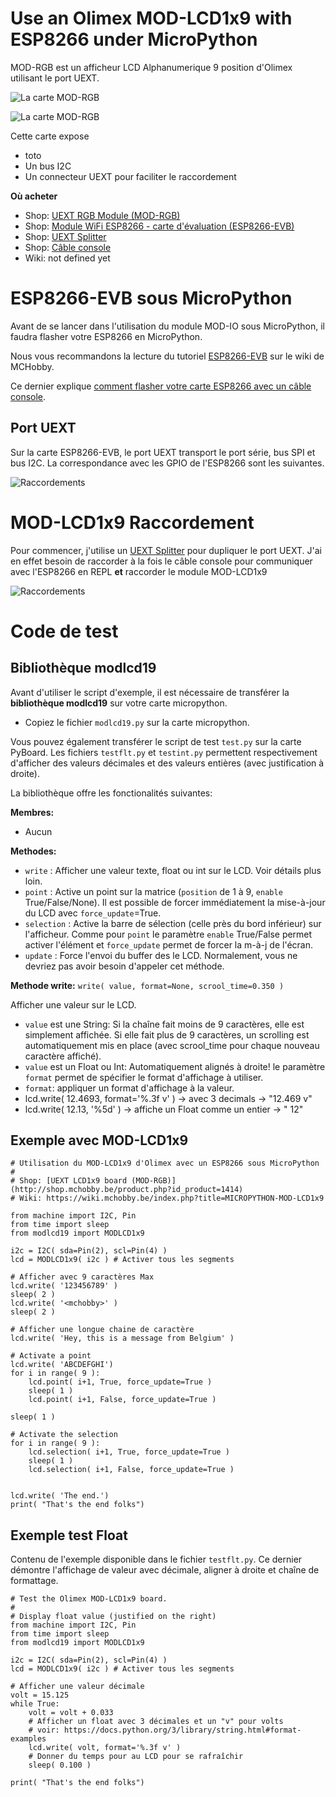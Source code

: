 # Use an Olimex MOD-LCD1x9 with ESP8266 under MicroPython

MOD-RGB est un afficheur LCD Alphanumerique 9 position d'Olimex utilisant le port UEXT. 

![La carte MOD-RGB](mod-lcd1x9.jpg)

![La carte MOD-RGB](mod-lcd1x9-02.jpg)

Cette carte expose
* toto
* Un bus I2C
* Un connecteur UEXT pour faciliter le raccordement

__Où acheter__
* Shop: [UEXT RGB Module (MOD-RGB)](http://shop.mchobby.be/product.php?id_product=1414)
* Shop: [Module WiFi ESP8266 - carte d'évaluation (ESP8266-EVB)](http://shop.mchobby.be/product.php?id_product=668)
* Shop: [UEXT Splitter](http://shop.mchobby.be/product.php?id_product=1412)
* Shop: [Câble console](http://shop.mchobby.be/product.php?id_product=144)
* Wiki: not defined yet 

# ESP8266-EVB sous MicroPython
Avant de se lancer dans l'utilisation du module MOD-IO sous MicroPython, il faudra flasher votre ESP8266 en MicroPython.

Nous vous recommandons la lecture du tutoriel [ESP8266-EVB](https://wiki.mchobby.be/index.php?title=ESP8266-DEV) sur le wiki de MCHobby.

Ce dernier explique [comment flasher votre carte ESP8266 avec un câble console](https://wiki.mchobby.be/index.php?title=ESP8266-DEV).

## Port UEXT

Sur la carte ESP8266-EVB, le port UEXT transport le port série, bus SPI et bus I2C. La correspondance avec les GPIO de l'ESP8266 sont les suivantes.

![Raccordements](ESP8266-EVB-UEXT.jpg)

# MOD-LCD1x9 Raccordement

Pour commencer, j'utilise un [UEXT Splitter](http://shop.mchobby.be/product.php?id_product=1412) pour dupliquer le port UEXT. J'ai en effet besoin de raccorder à la fois le câble console pour communiquer avec l'ESP8266 en REPL __et__ raccorder le module MOD-LCD1x9

![Raccordements](mod-lcd1x9-wiring.jpg)

# Code de test

## Bibliothèque modlcd19

Avant d'utiliser le script d'exemple, il est nécessaire de transférer la __bibliothèque modlcd19__ sur votre carte micropython.
* Copiez le fichier `modlcd19.py` sur la carte micropython.

Vous pouvez également transférer le script de test `test.py` sur la carte PyBoard. Les fichiers `testflt.py` et `testint.py` permettent respectivement d'afficher des valeurs décimales et des valeurs entières (avec justification à droite).   

La bibliothèque offre les fonctionalités suivantes:

__Membres:__
* Aucun

__Methodes:__
* `write`  : Afficher une valeur texte, float ou int sur le LCD. Voir détails plus loin. 
* `point`  : Active un point sur la matrice (`position` de 1 à 9, `enable` True/False/None). Il est possible de forcer immédiatement la mise-à-jour du LCD avec `force_update`=True. 
* `selection` : Active la barre de sélection (celle près du bord inférieur) sur l'afficheur. Comme pour `point` le paramètre `enable` True/False permet activer l'élément et `force_update` permet de forcer la m-à-j de l'écran. 
* `update` : Force l'envoi du buffer des le LCD. Normalement, vous ne devriez pas avoir besoin d'appeler cet méthode. 

__Methode write:__
`write( value, format=None, scrool_time=0.350 )`

Afficher une valeur sur le LCD. 
* `value` est une String: Si la chaîne fait moins de 9 caractères, elle est simplement affichée. Si elle fait plus de 9 caractères, un scrolling est automatiquement mis en place (avec scrool_time pour chaque nouveau caractère affiché). 
* `value` est un Float ou Int: Automatiquement alignés à droite! le paramètre `format` permet de spécifier le format d'affichage à utiliser.
* `format`: appliquer un format d'affichage à la valeur. 
 * lcd.write( 12.4693, format='%.3f v' ) -> avec 3 decimals -> "12.469 v" 
 * lcd.write( 12.13, '%5d' ) -> affiche un Float comme un entier -> "   12"

## Exemple avec MOD-LCD1x9
```
# Utilisation du MOD-LCD1x9 d'Olimex avec un ESP8266 sous MicroPython
#
# Shop: [UEXT LCD1x9 board (MOD-RGB)](http://shop.mchobby.be/product.php?id_product=1414)
# Wiki: https://wiki.mchobby.be/index.php?title=MICROPYTHON-MOD-LCD1x9

from machine import I2C, Pin
from time import sleep
from modlcd19 import MODLCD1x9

i2c = I2C( sda=Pin(2), scl=Pin(4) )
lcd = MODLCD1x9( i2c ) # Activer tous les segments

# Afficher avec 9 caractères Max
lcd.write( '123456789' )
sleep( 2 )
lcd.write( '<mchobby>' )
sleep( 2 )

# Afficher une longue chaine de caractère
lcd.write( 'Hey, this is a message from Belgium' )

# Activate a point
lcd.write( 'ABCDEFGHI')
for i in range( 9 ):
	lcd.point( i+1, True, force_update=True )
	sleep( 1 )
	lcd.point( i+1, False, force_update=True )

sleep( 1 )

# Activate the selection
for i in range( 9 ):
	lcd.selection( i+1, True, force_update=True )
	sleep( 1 )
	lcd.selection( i+1, False, force_update=True )


lcd.write( 'The end.')
print( "That's the end folks")
```

## Exemple test Float
Contenu de l'exemple disponible dans le fichier `testflt.py`. Ce dernier démontre l'affichage de valeur avec décimale, aligner à droite et chaîne de formattage.

```
# Test the Olimex MOD-LCD1x9 board.
# 
# Display float value (justified on the right) 
from machine import I2C, Pin
from time import sleep
from modlcd19 import MODLCD1x9

i2c = I2C( sda=Pin(2), scl=Pin(4) )
lcd = MODLCD1x9( i2c ) # Activer tous les segments

# Afficher une valeur décimale
volt = 15.125
while True:
    volt = volt + 0.033
    # Afficher un float avec 3 décimales et un "v" pour volts
    # voir: https://docs.python.org/3/library/string.html#format-examples
    lcd.write( volt, format='%.3f v' )
    # Donner du temps pour au LCD pour se rafraîchir
    sleep( 0.100 )

print( "That's the end folks")
```


